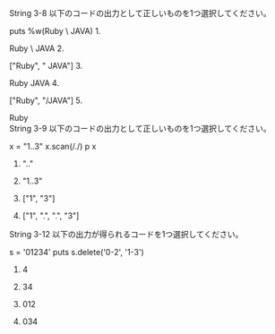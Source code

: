 String 3-8
以下のコードの出力として正しいものを1つ選択してください。

puts %w(Ruby \ JAVA)
1.  

Ruby \ JAVA
2.  

["Ruby", " JAVA"]
3.  

Ruby
 JAVA
4.  

["Ruby", "/JAVA"]
5.  

Ruby
\
String 3-9
以下のコードの出力として正しいものを1つ選択してください。

x = "1..3"
x.scan(/./)
p x
1.   ".."

2.   "1..3"

3.   ["1", "3"]

4.   ["1", ".", ".", "3"]

String 3-12
以下の出力が得られるコードを1つ選択してください。

s = '01234'
puts s.delete('0-2', '1-3')
1.   4

2.   34

3.   012

4.   034
